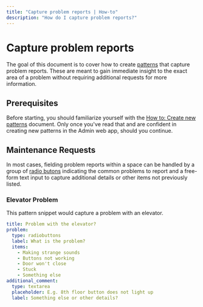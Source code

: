 ```yaml
---
title: "Capture problem reports | How-to"
description: "How do I capture problem reports?"
---
```


# Capture problem reports

The goal of this document is to cover how to create [patterns](/reference/patterns/) that capture problem reports. These are meant to gain immediate insight to the exact area of a problem without requiring additional requests for more information.

## Prerequisites

Before starting, you should familiarize yourself with the [How to: Create new patterns](/how-to/create-new-patterns/) document. Only once you've read that and are confident in creating new patterns in the Admin web app, should you continue.

## Maintenance Requests

In most cases, fielding problem reports within a space can be handled by a group of [radio butons](/reference/patterns.html#radio-buttons) indicating the common problems to report and a free-form text input to capture additional details or other items not previously listed.

### Elevator Problem

This pattern snippet would capture a problem with an elevator.

```yaml
title: Problem with the elevator?
problem:
  type: radiobuttons
  label: What is the problem?
  items:
    - Making strange sounds
    - Buttons not working
    - Door won't close
    - Stuck
    - Something else
additional_comment:
  type: textarea
  placeholder: E.g. 8th floor button does not light up
  label: Something else or other details?
```

<CaptionedImage
  src="/images/how-tos/capture-elevator.png"
  alt="Capture elevator maintenance request."
  width="85%"
/>
